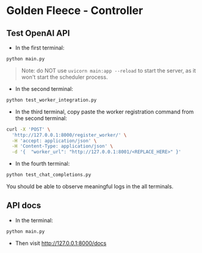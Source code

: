 # Golden Fleece - Controller

## Test OpenAI API

- In the first terminal:
```sh
python main.py
```

> Note: do NOT use ```uvicorn main:app --reload``` to start the server, as it won't start the scheduler process.

- In the second terminal:
```sh
python test_worker_integration.py
```

- In the third terminal, copy paste the worker registration command from the second terminal:
```sh
curl -X 'POST' \
  'http://127.0.0.1:8000/register_worker/' \
  -H 'accept: application/json' \
  -H 'Content-Type: application/json' \
  -d '{  "worker_url": "http://127.0.0.1:8001/<REPLACE_HERE>" }'
```

- In the fourth terminal:
```sh
python test_chat_completions.py
```

You should be able to observe meaningful logs in the all terminals.

## API docs

- In the terminal:
```sh
python main.py
```
- Then visit http://127.0.0.1:8000/docs
